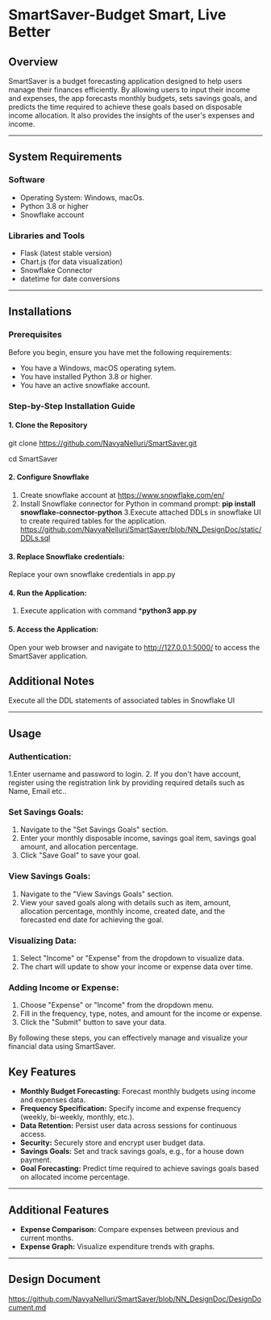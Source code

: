 # SmartSaver-Budget Smart, Live Better

## Overview

SmartSaver is a budget forecasting application designed to help users manage their finances efficiently. By allowing users to input their income and expenses, the app forecasts monthly budgets, sets savings goals, and predicts the time required to achieve these goals based on disposable income allocation. It also provides the insights of the user's expenses and income.

---
## System Requirements

### Software
- Operating System: Windows, macOs.
- Python 3.8 or higher
- Snowflake account

### Libraries and Tools
-  Flask (latest stable version)
-  Chart.js (for data visualization)
-  Snowflake Connector
-  datetime for date conversions
---
## Installations

### Prerequisites
Before you begin, ensure you have met the following requirements:
- You have a Windows, macOS operating sytem.
- You have installed Python 3.8 or higher.
- You have an active snowflake account.

### Step-by-Step Installation Guide

#### 1. Clone the Repository

git clone https://github.com/NavyaNelluri/SmartSaver.git 

cd SmartSaver

#### 2. Configure Snowflake
1. Create snowflake account at https://www.snowflake.com/en/
2. Install Snowflake connector for Python in command prompt:
  **pip install snowflake-connector-python**
3.Execute attached DDLs in snowflake UI to create required tables for the application.
https://github.com/NavyaNelluri/SmartSaver/blob/NN_DesignDoc/static/DDLs.sql
  
#### 3. Replace Snowflake credentials:
Replace your own snowflake credentials in app.py

#### 4. Run the Application:
1. Execute application with command ***python3 app.py**

#### 5. Access the Application:
Open your web browser and navigate to http://127.0.0.1:5000/ to access the SmartSaver application.

## Additional Notes

Execute all the DDL statements of associated tables in Snowflake UI

---
## Usage
### Authentication:

1.Enter username and password to login.
2. If you don't have account, register using the registration link by providing required details such as Name, Email etc..

### Set Savings Goals:

1. Navigate to the "Set Savings Goals" section.
2. Enter your monthly disposable income, savings goal item, savings goal amount, and allocation percentage.
3. Click "Save Goal" to save your goal.

### View Savings Goals:

1. Navigate to the "View Savings Goals" section.
2. View your saved goals along with details such as item, amount, allocation percentage, monthly income, created date, and the forecasted end date for achieving the goal.

### Visualizing Data:

1. Select "Income" or "Expense" from the dropdown to visualize data.
2. The chart will update to show your income or expense data over time.

### Adding Income or Expense:

1. Choose "Expense" or "Income" from the dropdown menu.
2. Fill in the frequency, type, notes, and amount for the income or expense.
3. Click the "Submit" button to save your data.

By following these steps, you can effectively manage and visualize your financial data using SmartSaver.



## Key Features

- **Monthly Budget Forecasting:** Forecast monthly budgets using income and expenses data.
- **Frequency Specification:** Specify income and expense frequency (weekly, bi-weekly, monthly, etc.).
- **Data Retention:** Persist user data across sessions for continuous access.
- **Security:** Securely store and encrypt user budget data.
- **Savings Goals:** Set and track savings goals, e.g., for a house down payment.
- **Goal Forecasting:** Predict time required to achieve savings goals based on allocated income percentage.

---

## Additional Features

- **Expense Comparison:** Compare expenses between previous and current months.
- **Expense Graph:** Visualize expenditure trends with graphs.

---

## Design Document
https://github.com/NavyaNelluri/SmartSaver/blob/NN_DesignDoc/DesignDocument.md


